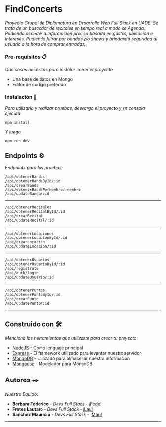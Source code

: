 # FindConcerts

_Proyecto Grupal de Diplomatura en Desarrollo Web Full Stack en UADE. Se trata de un buscador de recitales en tiempo real a modo de Agenda. Pudiendo acceder a informacion precisa basada en gustos, ubicacion e intereses. Pudiendo filtrar por bandas y/o shows y brindando seguridad al usuario a la hora de comprar entradas._

### Pre-requisitos 📋

_Que cosas necesitas para instalar correr el proyecto_

* Una base de datos en Mongo 
* Editor de codigo preferido

### Instalación 🔧

_Para utilizarlo y realizar pruebas, descarga el proyecto y en consola ejecuta_

```
npm install
```

_Y luego_

```
npm run dev
```

## Endpoints ⚙️

_Endpoints para las pruebas:_

```
/api/obtenerBandas
/api/obtenerBandaById/:id
/api/crearBanda
/api/obtenerBandaPorNombre/:nombre
/api/updateBanda/:id
```
--- 

```
/api/obtenerRecitales
/api/obtenerRecitalById/:id
/api/crearRecital
/api/updateRecital/:id
```

---

```
/api/obtenerLocaciones
/api/obtenerLocacionById/:id
/api/crearLocacion
/api/updateLocacion/:id
```

---

```
/api/obtenerUsuarios
/api/obtenerUsuarioById/:id
/api/registrate
/api/auth/login
/api/updateUsuario/:id
```

---

```
/api/obtenerPuntos
/api/obtenerPuntoById/:id
/api/crearPunto
/api/updatePunto/:id
```

---

## Construido con 🛠️

_Menciona las herramientas que utilizaste para crear tu proyecto_

* [NodeJS](https://nodejs.org/es/) - Como lenguaje principal
* [Express](https://expressjs.com/es/) - El framework utilizado para levantar nuestro servidor
* [MongoDB](https://www.mongodb.com/es) - Utilizado para almacenar nuestra informacion
* [Mongoose](https://mongoosejs.com/) - Modelador para MongoDB

## Autores ✒️

_Nuestro Equipo:_

* **Berbara Federico** - *Devs Full Stack* - [¡Fede!](https://github.com/villanuevand)
* **Fretes Lautaro** - *Devs Full Stack* - [¡Lau!](https://github.com/Lfretes05)
* **Sanchez Mauricio** - *Devs Full Stack* - [¡Mau!](https://github.com/Maurisan4011)

---